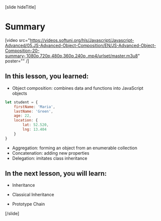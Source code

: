 [slide hideTitle]

# Summary

[video src="https://videos.softuni.org/hls/Javascript/Javascript-Advanced/05.JS-Advanced-Object-Composition/EN/JS-Advanced-Object-Composition-20-summary-,1080p,720p,480p,360p,240p,.mp4/urlset/master.m3u8" poster="" /]

## In this lesson, you learned:

- Object composition: combines data and functions into JavaScript objects

```js
let student = {
    firstName: 'Maria',
    lastName: 'Green',
    age: 22,
    location: {
        lat: 52.520,
        lng: 13.404
    }
}
```

- Aggregation: forming an object from an enumerable collection
- Concatenation: adding new properties
- Delegation: imitates class inheritance

## In the next lesson, you will learn:

- Inheritance

- Classical Inheritance

- Prototype Chain

[/slide]